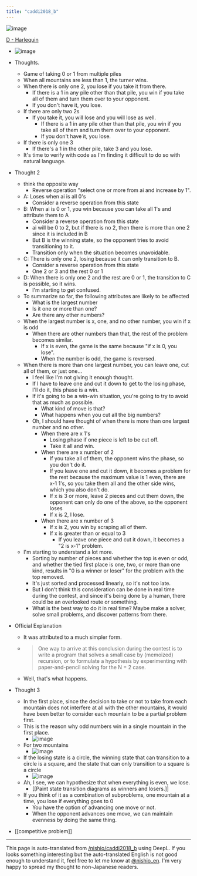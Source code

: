 ```yaml
---
title: "caddi2018_b"
---
```


![image](https://gyazo.com/cb838b2af7700f03a0a0700e26823b26/thumb/1000)

[D - Harlequin](https://atcoder.jp/contests/caddi2018/tasks/caddi2018_b)
- ![image](https://gyazo.com/14c0d417ffb75a7c07f2587309541ae6/thumb/1000)
- Thoughts.
    - Game of taking 0 or 1 from multiple piles
    - When all mountains are less than 1, the turner wins.
    - When there is only one 2, you lose if you take it from there.
        - If there is a 1 in any pile other than that pile, you win if you take all of them and turn them over to your opponent.
        - If you don't have it, you lose.
    - If there are only two 2s
        - If you take it, you will lose and you will lose as well.
            - If there is a 1 in any pile other than that pile, you win if you take all of them and turn them over to your opponent.
            - If you don't have it, you lose.
    - If there is only one 3
        - If there's a 1 in the other pile, take 3 and you lose.
    - It's time to verify with code as I'm finding it difficult to do so with natural language.
- Thought 2
    - think the opposite way
        - Reverse operation "select one or more from ai and increase by 1".
    - A: Loses when ai is all 0's
        - Consider a reverse operation from this state
    - B: When ai is 0 or 1, you win because you can take all 1's and attribute them to A
        - Consider a reverse operation from this state
        - ai will be 0 to 2, but if there is no 2, then there is more than one 2 since it is included in B
        - But B is the winning state, so the opponent tries to avoid transitioning to it.
        - Transition only when the situation becomes unavoidable.
    - C: There is only one 2, losing because it can only transition to B.
        - Consider a reverse operation from this state
        - One 2 or 3 and the rest 0 or 1
    - D: When there is only one 2 and the rest are 0 or 1, the transition to C is possible, so it wins.
        - I'm starting to get confused.
    - To summarize so far, the following attributes are likely to be affected
        - What is the largest number
        - Is it one or more than one?
        - Are there any other numbers?
    - When the largest number is x, one, and no other number, you win if x is odd
        - When there are other numbers than that, the rest of the problem becomes similar.
            - If x is even, the game is the same because "if x is 0, you lose".
            - When the number is odd, the game is reversed.
    - When there is more than one largest number, you can leave one, cut all of them, or just one...
        - I feel like I'm not giving it enough thought.
        - If I have to leave one and cut it down to get to the losing phase, I'll do it, this phase is a win.
        - If it's going to be a win-win situation, you're going to try to avoid that as much as possible.
            - What kind of move is that?
            - What happens when you cut all the big numbers?
        - Oh, I should have thought of when there is more than one largest number and no other.
            - When there are x 1's
                - Losing phase if one piece is left to be cut off.
                - Take it all and win.
            - When there are x number of 2
                - If you take all of them, the opponent wins the phase, so you don't do it.
                - If you leave one and cut it down, it becomes a problem for the rest because the maximum value is 1 even, there are x-1 1's, so you take them all and the other side wins, which you also don't do.
                - If x is 3 or more, leave 2 pieces and cut them down, the opponent can only do one of the above, so the opponent loses
                - If x is 2, I lose.
            - When there are x number of 3
                - If x is 2, you win by scraping all of them.
                - If x is greater than or equal to 3
                    - If you leave one piece and cut it down, it becomes a "2 is x-1" problem.
    - I'm starting to understand a lot more.
        - Sorting by number of pieces and whether the top is even or odd, and whether the tied first place is one, two, or more than one kind, results in "0 is a winner or loser" for the problem with the top removed.
        - It's just sorted and processed linearly, so it's not too late.
        - But I don't think this consideration can be done in real time during the contest, and since it's being done by a human, there could be an overlooked route or something.
        - What is the best way to do it in real time? Maybe make a solver, solve small problems, and discover patterns from there.
- Official Explanation
    - It was attributed to a much simpler form.
    - > One way to arrive at this conclusion during the contest is to write a program that solves a small case by (memoized) recursion, or to formulate a hypothesis by experimenting with paper-and-pencil solving for the N = 2 case.
    - Well, that's what happens.
- Thought 3
    - In the first place, since the decision to take or not to take from each mountain does not interfere at all with the other mountains, it would have been better to consider each mountain to be a partial problem first.
    - This is the reason why odd numbers win in a single mountain in the first place.
        - ![image](https://gyazo.com/cb838b2af7700f03a0a0700e26823b26/thumb/1000)
    - For two mountains
        - ![image](https://gyazo.com/76f0d3348647f5f619903d283eb35839/thumb/1000)
    - If the losing state is a circle, the winning state that can transition to a circle is a square, and the state that can only transition to a square is a circle
        - ![image](https://gyazo.com/3389c6ac2c5426f784be4d9dfd140782/thumb/1000)
    - Ah, I see, we can hypothesize that when everything is even, we lose.
        - [[Paint state transition diagrams as winners and losers.]]
    - If you think of it as a combination of subproblems, one mountain at a time, you lose if everything goes to 0
        - You have the option of advancing one move or not.
        - When the opponent advances one move, we can maintain evenness by doing the same thing.


- [[competitive problem]]

---
This page is auto-translated from [/nishio/caddi2018_b](https://scrapbox.io/nishio/caddi2018_b) using DeepL. If you looks something interesting but the auto-translated English is not good enough to understand it, feel free to let me know at [@nishio_en](https://twitter.com/nishio_en). I'm very happy to spread my thought to non-Japanese readers.